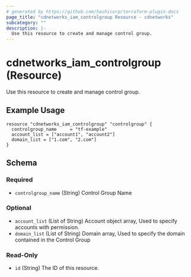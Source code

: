 ```yaml
---
# generated by https://github.com/hashicorp/terraform-plugin-docs
page_title: "cdnetworks_iam_controlgroup Resource - cdnetworks"
subcategory: ""
description: |-
  Use this resource to create and manage control group.
---
```


# cdnetworks_iam_controlgroup (Resource)
Use this resource to create and manage control group.

## Example Usage

```hcl
resource "cdnetworks_iam_controlgroup" "controlgroup" {
  controlgroup_name     = "tf-example"
  account_list = ["account1", "account2"]
  domain_list = ["1.com", "2.com"]
}
```

<!-- schema generated by tfplugindocs -->
## Schema

### Required

- `controlgroup_name` (String) Control Group Name

### Optional

- `account_list` (List of String) Account object array, Used to specify accounts with permission.
- `domain_list` (List of String) Domain array, Used to specify the domain contained in the Control Group

### Read-Only

- `id` (String) The ID of this resource.

